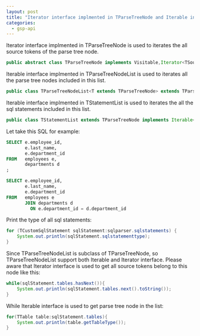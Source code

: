 ```yaml
---
layout: post
title: "Iterator interface implmented in TParseTreeNode and Iterable interface implmented in TParseTreeNodeList"
categories:
  - gsp-api
---
```


Iterator interface implmented in TParseTreeNode is used to iterates the all source tokens of the parse tree node.

```java
public abstract class TParseTreeNode implements Visitable,Iterator<TSourceToken>
```

Iterable interface implmented in TParseTreeNodeList is used to iterates all the parse tree nodes included in this list.

```java
public class TParseTreeNodeList<T extends TParseTreeNode> extends TParseTreeNode implements Iterable<T> 
```

Iterable interface implmented in TStatementList is used to iterates the all the sql statements included in this list.
```java
public class TStatementList extends TParseTreeNode implements Iterable<TCustomSqlStatement> 
```

Let take this SQL for example:

```sql
SELECT e.employee_id,
       e.last_name,
       e.department_id
FROM   employees e,
       departments d
;

SELECT e.employee_id,
       e.last_name,
       e.department_id
FROM   employees e
       JOIN departments d
         ON e.department_id = d.department_id 
```

Print the type of all sql statements:
```java
for (TCustomSqlStatement sqlStatement:sqlparser.sqlstatements) {
	System.out.println(sqlStatement.sqlstatementtype);
}
```

Since TParseTreeNodeList is subclass of TParseTreeNode, so TParseTreeNodeList support both Iterable and Iterator interface.
Please aware that Iterator interface is used to get all source tokens belong to this node like this: 
```java
while(sqlStatement.tables.hasNext()){
	System.out.println(sqlStatement.tables.next().toString());
}
```

While Iterable interface is used to get parse tree node in the list:
```java
for(TTable table:sqlStatement.tables){
	System.out.println(table.getTableType());
}
```